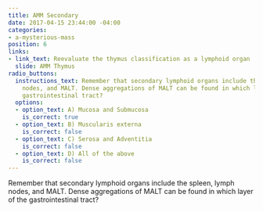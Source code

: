 ```yaml
---
title: AMM Secondary
date: 2017-04-15 23:44:00 -04:00
categories:
- a-mysterious-mass
position: 6
links:
- link_text: Reevaluate the thymus classification as a lymphoid organ
  slide: AMM Thymus
radio_buttons:
  instructions_text: Remember that secondary lymphoid organs include the spleen, lymph
    nodes, and MALT. Dense aggregations of MALT can be found in which layer of the
    gastrointestinal tract?
  options:
  - option_text: A) Mucosa and Submucosa
    is_correct: true
  - option_text: B) Muscularis externa
    is_correct: false
  - option_text: C) Serosa and Adventitia
    is_correct: false
  - option_text: D) All of the above
    is_correct: false
---
```


Remember that secondary lymphoid organs include the spleen, lymph nodes, and MALT. Dense aggregations of MALT can be found in which layer of the gastrointestinal tract?
